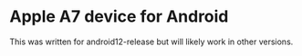 # Apple A7 device for Android
This was written for android12-release but will likely work in other versions.
